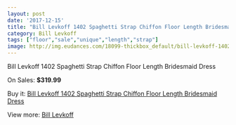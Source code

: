 ```yaml
---
layout: post
date: '2017-12-15'
title: "Bill Levkoff 1402 Spaghetti Strap Chiffon Floor Length Bridesmaid Dress"
category: Bill Levkoff
tags: ["floor","sale","unique","length","strap"]
image: http://img.eudances.com/18099-thickbox_default/bill-levkoff-1402-spaghetti-strap-chiffon-floor-length-bridesmaid-dress.jpg
---
```

Bill Levkoff 1402 Spaghetti Strap Chiffon Floor Length Bridesmaid Dress

On Sales: **$319.99**
<a href="https://www.eudances.com/en/bill-levkoff/5265-bill-levkoff-1402-spaghetti-strap-chiffon-floor-length-bridesmaid-dress.html"><amp-img layout="responsive" width="600" height="600" src="//img.eudances.com/18099-thickbox_default/bill-levkoff-1402-spaghetti-strap-chiffon-floor-length-bridesmaid-dress.jpg" alt="Bill Levkoff 1402 Spaghetti Strap Chiffon Floor Length Bridesmaid Dress 0" /></a>
<a href="https://www.eudances.com/en/bill-levkoff/5265-bill-levkoff-1402-spaghetti-strap-chiffon-floor-length-bridesmaid-dress.html"><amp-img layout="responsive" width="600" height="600" src="//img.eudances.com/18100-thickbox_default/bill-levkoff-1402-spaghetti-strap-chiffon-floor-length-bridesmaid-dress.jpg" alt="Bill Levkoff 1402 Spaghetti Strap Chiffon Floor Length Bridesmaid Dress 1" /></a>

Buy it: [Bill Levkoff 1402 Spaghetti Strap Chiffon Floor Length Bridesmaid Dress](https://www.eudances.com/en/bill-levkoff/5265-bill-levkoff-1402-spaghetti-strap-chiffon-floor-length-bridesmaid-dress.html "Bill Levkoff 1402 Spaghetti Strap Chiffon Floor Length Bridesmaid Dress")

View more: [Bill Levkoff](https://www.eudances.com/en/57-bill-levkoff "Bill Levkoff")
